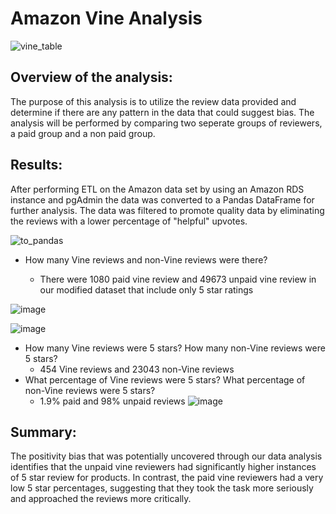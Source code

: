# Amazon Vine Analysis

![vine_table](https://user-images.githubusercontent.com/31022640/122704099-d2501600-d207-11eb-9d9d-c30b0854e37e.png)

## Overview of the analysis: 

The purpose of this analysis is to utilize the review data provided and determine if there are any pattern in the data that could suggest bias.  The analysis will be performed by comparing two seperate groups of reviewers, a paid group and a non paid group.  

## Results: 

After performing ETL on the Amazon data set by using an Amazon RDS instance and pgAdmin the data was converted to a Pandas DataFrame for further analysis.  The data was filtered to promote quality data by eliminating the reviews with a lower percentage of "helpful" upvotes.

![to_pandas](https://user-images.githubusercontent.com/31022640/122664775-3ddaaa80-d158-11eb-8b80-ef41e01b9c69.png)

- How many Vine reviews and non-Vine reviews were there?

  - There were 1080 paid vine review and 49673 unpaid vine review in our modified dataset that include only 5 star ratings

![image](https://user-images.githubusercontent.com/31022640/122665196-b478a780-d15a-11eb-91ec-637d4151dc28.png)

![image](https://user-images.githubusercontent.com/31022640/122665245-f9044300-d15a-11eb-82ba-152c85a38ca3.png)

  - How many Vine reviews were 5 stars? How many non-Vine reviews were 5 stars?
    -  454 Vine reviews and 23043 non-Vine reviews
  - What percentage of Vine reviews were 5 stars? What percentage of non-Vine reviews were 5 stars?
    -  1.9% paid and 98% unpaid reviews
![image](https://user-images.githubusercontent.com/31022640/122704429-910c3600-d208-11eb-8f11-fa52aacd046a.png)


## Summary: 

The positivity bias that was potentially uncovered through our data analysis identifies that the unpaid vine reviewers had significantly higher instances of 5 star review for products. In contrast, the paid vine reviewers had a very low 5 star percentages, suggesting that they took the task more seriously and approached the reviews more critically.  
